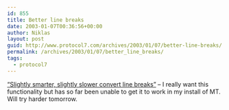 ```yaml
---
id: 855
title: Better line breaks
date: 2003-01-07T00:36:56+00:00
author: Niklas
layout: post
guid: http://www.protocol7.com/archives/2003/01/07/better-line-breaks/
permalink: /archives/2003/01/07/better_line_breaks/
tags:
  - protocol7
---
```

<div class='microid-24646ec5e640367e5488e8b32cbe284b12b49108'>
  <p>
    <a href="http://philringnalda.com/archives/002230.php">&#8220;Slightly smarter, slightly slower convert line breaks&#8221;</a> &#8211; I really want this functionality but has so far been unable to get it to work in my install of MT. Will try harder tomorrow.
  </p>
</div>